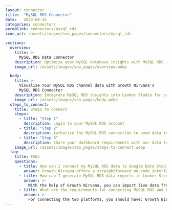 ```yaml
---
layout: connector
title:  "MySQL RDS Connector"
date:   2023-08-15
categories: connectors
permalink: connectors/mysql_rds
icon_url: /assets/images/seo_pages/connectors/mysql_rds

sections:
  overview:
    title: >-
      MySQL RDS Data Connector
    description: Optimize your MySQL database insights with MySQL RDS integration. Seamlessly merge MySQL database data from RDS with Looker Studio's analytical capabilities, unlocking insights that drive database performance, optimization strategies, and operational excellence.
    image_url: /assets/images/seo_pages/overview.webp

  body:
    title: >-
      Visualize Your MySQL RDS channel data with Growth Nirvana's
      MySQL RDS Connector
    description: Integrate MySQL RDS insights into Looker Studio for comprehensive database analytics that guide your database management strategies.
    image_url: /assets/images/seo_pages/body.webp
  steps_to_connect:
    title: Steps to connect
    steps:
      - title: "Step 1"
        description: Login to your MySQL RDS account
      - title: "Step 2"
        description: Authorize the MySQL RDS connection to send data to Growth Nirvana
      - title: "Step 3"
        description: Share your dashboard requirements with our data team. We will build the report for you.
    image_url: /assets/images/seo_pages/steps-to-connect.webp
  faq:
    title: FAQs
    questions:
      - title: How can I connect my MySQL RDS data to Google Data Studio/Looker Studio?
        answer: Growth Nirvana offers a straightforward no-code interface to connect to MySQL RDS data sources.
      - title: How can I generate MySQL RDS data reports in Looker Studio?
        answer: >-
          With the help of Growth Nirvana, you can import live data from MySQL RDS into Looker Studio. These data can be viewed in charts, tables, and dashboards to generate branded reports that can be shared instantly.
      - title: What are the requirements for connecting MySQL RDS and Looker Studio?
        answer: >-
          For connecting the two platforms, you should have: Growth Nirvana Account and MySQL RDS Ads Account
---
```


